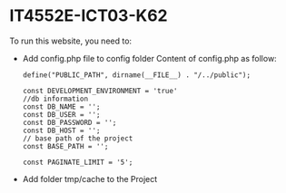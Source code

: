 # IT4552E-ICT03-K62

To run this website, you need to:

- Add config.php file to config folder
  Content of config.php as follow:
    
    ```
    define("PUBLIC_PATH", dirname(__FILE__) . "/../public");

    const DEVELOPMENT_ENVIRONMENT = 'true'
    //db information
    const DB_NAME = '';
    const DB_USER = '';
    const DB_PASSWORD = '';
    const DB_HOST = '';
    // base path of the project
    const BASE_PATH = '';
    
    const PAGINATE_LIMIT = '5';
    ```
    
- Add folder tmp/cache to the Project
